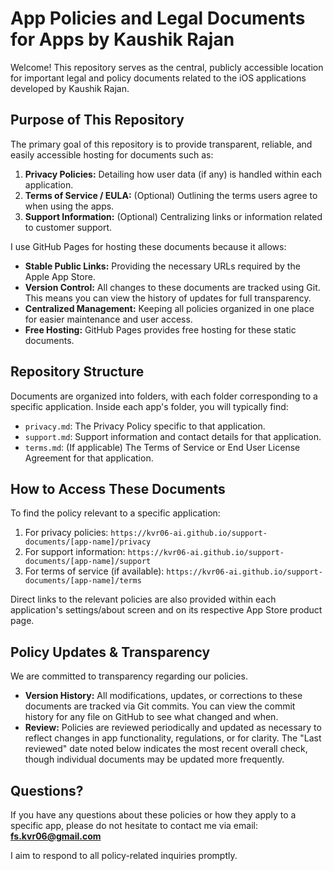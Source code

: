 # App Policies and Legal Documents for Apps by Kaushik Rajan

Welcome! This repository serves as the central, publicly accessible location for important legal and policy documents related to the iOS applications developed by Kaushik Rajan.

## Purpose of This Repository

The primary goal of this repository is to provide transparent, reliable, and easily accessible hosting for documents such as:

1.  **Privacy Policies:** Detailing how user data (if any) is handled within each application.
2.  **Terms of Service / EULA:** (Optional) Outlining the terms users agree to when using the apps.
3.  **Support Information:** (Optional) Centralizing links or information related to customer support.

I use GitHub Pages for hosting these documents because it allows:

* **Stable Public Links:** Providing the necessary URLs required by the Apple App Store.
* **Version Control:** All changes to these documents are tracked using Git. This means you can view the history of updates for full transparency.
* **Centralized Management:** Keeping all policies organized in one place for easier maintenance and user access.
* **Free Hosting:** GitHub Pages provides free hosting for these static documents.

## Repository Structure

Documents are organized into folders, with each folder corresponding to a specific application. Inside each app's folder, you will typically find:

* `privacy.md`: The Privacy Policy specific to that application.
* `support.md`: Support information and contact details for that application.
* `terms.md`: (If applicable) The Terms of Service or End User License Agreement for that application.

## How to Access These Documents

To find the policy relevant to a specific application:

1. For privacy policies: `https://kvr06-ai.github.io/support-documents/[app-name]/privacy`
2. For support information: `https://kvr06-ai.github.io/support-documents/[app-name]/support`
3. For terms of service (if available): `https://kvr06-ai.github.io/support-documents/[app-name]/terms`

Direct links to the relevant policies are also provided within each application's settings/about screen and on its respective App Store product page.

## Policy Updates & Transparency

We are committed to transparency regarding our policies.

* **Version History:** All modifications, updates, or corrections to these documents are tracked via Git commits. You can view the commit history for any file on GitHub to see what changed and when.
* **Review:** Policies are reviewed periodically and updated as necessary to reflect changes in app functionality, regulations, or for clarity. The "Last reviewed" date noted below indicates the most recent overall check, though individual documents may be updated more frequently.

## Questions?

If you have any questions about these policies or how they apply to a specific app, please do not hesitate to contact me via email: **fs.kvr06@gmail.com**

I aim to respond to all policy-related inquiries promptly.
